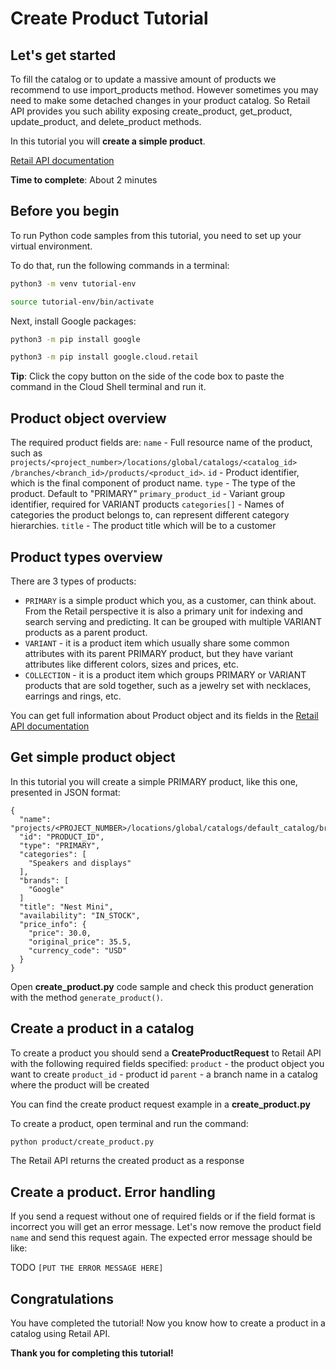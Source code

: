 # **Create Product Tutorial**

## Let's get started

To fill the catalog or to update a massive amount of products we recommend to use import_products method. However
sometimes you may need to make some detached changes in your product catalog. So Retail API provides you such ability
exposing create_product, get_product, update_product, and delete_product methods.

In this tutorial you will **create a simple product**.

[Retail API documentation](https://cloud.google.com/retail/docs/upload-catalog#json-format)

**Time to complete**: About 2 minutes

## Before you begin

To run Python code samples from this tutorial, you need to set up your virtual environment.

To do that, run the following commands in a terminal:

```bash
python3 -m venv tutorial-env
```

```bash
source tutorial-env/bin/activate
```

Next, install Google packages:

```bash
python3 -m pip install google
```

```bash
python3 -m pip install google.cloud.retail
```

**Tip**: Click the copy button on the side of the code box to paste the command in the Cloud Shell terminal and run it.

## Product object overview

The required product fields are:
```name``` - Full resource name of the product, such as ```projects/<project_number>/locations/global/catalogs/<catalog_id>
/branches/<branch_id>/products/<product_id>```.
```id``` - Product identifier, which is the final component of product name.
```type``` - The type of the product. Default to "PRIMARY"
```primary_product_id``` - Variant group identifier, required for VARIANT products
```categories[]``` - Names of categories the product belongs to, can represent different category hierarchies.
```title``` - The product title which will be to a customer

## Product types overview

There are 3 types of products:

- ```PRIMARY``` is a simple product which you, as a customer, can think about. From the Retail perspective it is also a
  primary unit for indexing and search serving and predicting. It can be grouped with multiple VARIANT products as a parent product.
- ```VARIANT``` - it is a product item which usually share some common attributes with its parent PRIMARY product, but
  they have variant attributes like different colors, sizes and prices, etc.
- ```COLLECTION``` - it is a product item which groups PRIMARY or VARIANT products that are sold together, such as a jewelry set with necklaces, earrings and rings, etc.

You can get full information about Product object and its fields in
the [Retail API documentation](https://cloud.google.com/retail/docs/reference/rpc/google.cloud.retail.v2#google.cloud.retail.v2.Product)

## Get simple product object

In this tutorial you will create a simple PRIMARY product, like this one, presented in JSON format:

```
{
  "name": "projects/<PROJECT_NUMBER>/locations/global/catalogs/default_catalog/branches/0/products/<PRODUCT_ID>",
  "id": "PRODUCT_ID",
  "type": "PRIMARY",
  "categories": [
    "Speakers and displays"
  ],
  "brands": [
    "Google"
  ] 
  "title": "Nest Mini",
  "availability": "IN_STOCK",
  "price_info": {
    "price": 30.0,
    "original_price": 35.5,
    "currency_code": "USD"
  }
}
```

Open **create_product.py** code sample and check this product generation with the method ```generate_product()```.

## Create a product in a catalog

To create a product you should send a **CreateProductRequest** to Retail API with the following required fields specified:
```product``` - the product object you want to create
```product_id``` - product id 
```parent``` - a branch name in a catalog where the product will be created

You can find the create product request example in a **create_product.py**

To create a product, open terminal and run the command:

```bash
python product/create_product.py
```

The Retail API returns the created product as a response

## Create a product. Error handling

If you send a request without one of required fields or if the field format is incorrect you will get an error message.
Let's now remove the product field ```name``` and send this request again. The expected error message should be like:

TODO
```[PUT THE ERROR MESSAGE HERE]```

## Congratulations

<walkthrough-conclusion-trophy></walkthrough-conclusion-trophy>

You have completed the tutorial! Now you know how to create a product in a catalog using Retail API.

**Thank you for completing this tutorial!**
